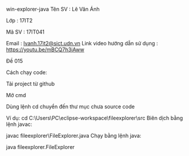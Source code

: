 win-explorer-java
Tên SV : Lê Văn Ánh

Lớp : 17IT2

Mã SV : 17IT041

Email : lvanh.17it2@sict.udn.vn
Link video hướng dẫn sử dụng : https://youtu.be/mBCQ7h3iAww

Đề 015

Cách chạy code:

Tải project từ github

Mở cmd

Dùng lệnh cd chuyển đến thư mục chưa source code

Ví dụ: cd C:\Users\PC\eclipse-workspace\fileexplorer\src
Biên dịch bằng lệnh javac:

javac fileexplorer\FileExplorer.java
Chạy bằng lệnh java:

java fileexplorer.FileExplorer
